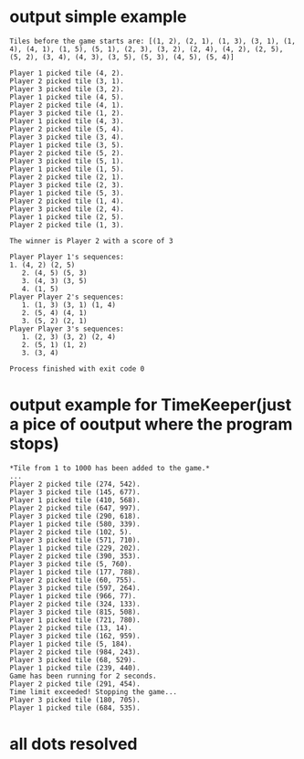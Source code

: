 # output simple example
    Tiles before the game starts are: [(1, 2), (2, 1), (1, 3), (3, 1), (1, 4), (4, 1), (1, 5), (5, 1), (2, 3), (3, 2), (2, 4), (4, 2), (2, 5), (5, 2), (3, 4), (4, 3), (3, 5), (5, 3), (4, 5), (5, 4)]
    
    Player 1 picked tile (4, 2).
    Player 2 picked tile (3, 1).
    Player 3 picked tile (3, 2).
    Player 1 picked tile (4, 5).
    Player 2 picked tile (4, 1).
    Player 3 picked tile (1, 2).
    Player 1 picked tile (4, 3).
    Player 2 picked tile (5, 4).
    Player 3 picked tile (3, 4).
    Player 1 picked tile (3, 5).
    Player 2 picked tile (5, 2).
    Player 3 picked tile (5, 1).
    Player 1 picked tile (1, 5).
    Player 2 picked tile (2, 1).
    Player 3 picked tile (2, 3).
    Player 1 picked tile (5, 3).
    Player 2 picked tile (1, 4).
    Player 3 picked tile (2, 4).
    Player 1 picked tile (2, 5).
    Player 2 picked tile (1, 3).
    
    The winner is Player 2 with a score of 3
    
    Player Player 1's sequences:
    1. (4, 2) (2, 5)
       2. (4, 5) (5, 3)
       3. (4, 3) (3, 5)
       4. (1, 5)
    Player Player 2's sequences:
       1. (1, 3) (3, 1) (1, 4)
       2. (5, 4) (4, 1)
       3. (5, 2) (2, 1)
    Player Player 3's sequences:
       1. (2, 3) (3, 2) (2, 4)
       2. (5, 1) (1, 2)
       3. (3, 4)
    
    Process finished with exit code 0

# output example for TimeKeeper(just a pice of ooutput where the program stops)

    *Tile from 1 to 1000 has been added to the game.*
    ...
    Player 2 picked tile (274, 542).
    Player 3 picked tile (145, 677).
    Player 1 picked tile (410, 568).
    Player 2 picked tile (647, 997).
    Player 3 picked tile (290, 618).
    Player 1 picked tile (580, 339).
    Player 2 picked tile (102, 5).
    Player 3 picked tile (571, 710).
    Player 1 picked tile (229, 202).
    Player 2 picked tile (390, 353).
    Player 3 picked tile (5, 760).
    Player 1 picked tile (177, 788).
    Player 2 picked tile (60, 755).
    Player 3 picked tile (597, 264).
    Player 1 picked tile (966, 77).
    Player 2 picked tile (324, 133).
    Player 3 picked tile (815, 508).
    Player 1 picked tile (721, 780).
    Player 2 picked tile (13, 14).
    Player 3 picked tile (162, 959).
    Player 1 picked tile (5, 184).
    Player 2 picked tile (984, 243).
    Player 3 picked tile (68, 529).
    Player 1 picked tile (239, 440).
    Game has been running for 2 seconds.
    Player 2 picked tile (291, 454).
    Time limit exceeded! Stopping the game...
    Player 3 picked tile (180, 705).
    Player 1 picked tile (684, 535).

# all dots resolved
